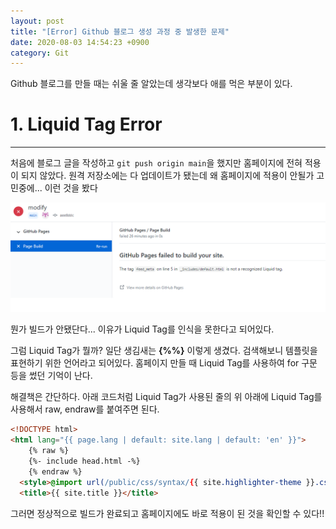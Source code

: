 ```yaml
---
layout: post
title: "[Error] Github 블로그 생성 과정 중 발생한 문제"
date: 2020-08-03 14:54:23 +0900
category: Git
---
```


Github 블로그를 만들 때는 쉬울 줄 알았는데 생각보다 애를 먹은 부분이 있다.

# 1. Liquid Tag Error

---

처음에 블로그 글을 작성하고 `git push origin main`을 했지만 홈페이지에 전혀 적용이 되지 않았다. 원격 저장소에는 다 업데이트가 됐는데 왜 홈페이지에 적용이 안될가 고민중에... 이런 것을 봤다

![alt text](/public/img/gitblog/gitblog_6.png)



뭔가 빌드가 안됐단다... 이유가 Liquid Tag를 인식을 못한다고 되어있다.



그럼 Liquid Tag가 뭘까? 일단 생김새는 __{\%\%}__ 이렇게 생겼다. 검색해보니 템플릿을 표현하기 위한 언어라고 되어있다. 홈페이지 만들 때 Liquid Tag를 사용하여 for 구문 등을 썼던 기억이 난다.



해결책은 간단하다. 아래 코드처럼 Liquid Tag가 사용된 줄의 위 아래에 Liquid Tag를 사용해서 raw, endraw를 붙여주면 된다.

```html
<!DOCTYPE html>
<html lang="{{ page.lang | default: site.lang | default: 'en' }}">
	{% raw %}
	{%- include head.html -%}
	{% endraw %}	
  <style>@import url(/public/css/syntax/{{ site.highlighter-theme }}.css);</style>
  <title>{{ site.title }}</title>
```



그러면 정상적으로 빌드가 완료되고 홈페이지에도 바로 적용이 된 것을 확인할 수 있다!!

